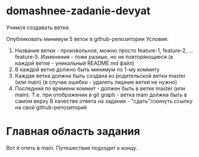 # domashnee-zadanie-devyat

Учимся создавать ветки.

Опубликовать минимум 5 веток в github-репозитории
Условия:

1. Название ветки - произвольное, можно просто feature-1, feature-2, ... feature-5. Изменения - тоже разные, но не повторяющиеся (в каждой ветке - уникальный README.md файл)
2. В каждой ветке должно быть минимум по 1-му коммиту
3. Каждая ветка должна быть создана из родительской ветки master (или main) (в случае ошибки - удалять лишние ветки не нужно)
4. Последний по времени коммит - должен быть в ветке master (или main). Т.е. при отображении в git graph - ветка main должна быть в самом верху
   В качестве ответа на задания - "сдать"/скинуть ссылку на свой github-репозиторий

# Главная область задания

Вот я опять в main. Путешествие подходит к концу.
